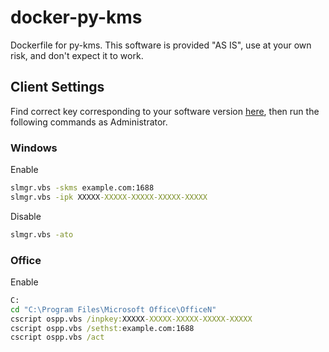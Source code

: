 # docker-py-kms
Dockerfile for py-kms. This software is provided "AS IS", use at your own risk, and don't expect it to work. 

## Client Settings
Find correct key corresponding to your software version [here](https://technet.microsoft.com/en-us/library/JJ612867.aspx), then run the following commands as Administrator.
### Windows
Enable
```cmd
slmgr.vbs -skms example.com:1688
slmgr.vbs -ipk XXXXX-XXXXX-XXXXX-XXXXX-XXXXX
```
Disable
```cmd
slmgr.vbs -ato
```
### Office
Enable
```cmd
C:
cd "C:\Program Files\Microsoft Office\OfficeN"
cscript ospp.vbs /inpkey:XXXXX-XXXXX-XXXXX-XXXXX-XXXXX
cscript ospp.vbs /sethst:example.com:1688
cscript ospp.vbs /act
```
